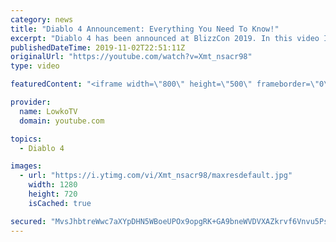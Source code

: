 ```yaml
---
category: news
title: "Diablo 4 Announcement: Everything You Need To Know!"
excerpt: "Diablo 4 has been announced at BlizzCon 2019. In this video I go over everything you need to know about this upcoming Blizzard Entertainment game."
publishedDateTime: 2019-11-02T22:51:11Z
originalUrl: "https://youtube.com/watch?v=Xmt_nsacr98"
type: video

featuredContent: "<iframe width=\"800\" height=\"500\" frameborder=\"0\" src=\"https://www.youtube.com/embed/Xmt_nsacr98\" allow=\"accelerometer; autoplay; encrypted-media; gyroscope; picture-in-picture\" allowfullscreen></iframe>"

provider:
  name: LowkoTV
  domain: youtube.com

topics:
  - Diablo 4

images:
  - url: "https://i.ytimg.com/vi/Xmt_nsacr98/maxresdefault.jpg"
    width: 1280
    height: 720
    isCached: true

secured: "MvsJhbtreWwc7aXYpDHN5WBoeUPOx9opgRK+GA9bneWVDVXAZkrvf6Vnvu5PszMnzm2beRTvX7lWh0U2vqcp/meWGK2VEbBSz2UriOIl0XioZgYiwS6yQyR8LOf6SfW49Wz6r45bbs/MloCW/jUgO9lVX/HRVS3aLiE3g3cy8Zh0jSdFQcDYcQKur39aJCp7H+MApGnibJowglCdHHmrE2WTyDEolJCGC0S92NBe2Xt20pyR4qeI+72rin3VPMUT+fG6piQ53Wi61CvmF1jc71QlF+TYTAlwCOUxgJp6GwSUeV/phBtAqwPFGmndLElMoPYO3018s8jtzBwqyIuYZPnj04OOKxPnIPGaq+E7Etwq9BqO/zzkP/Um6Ouj7UZits6GGFAbK6odqYOTWoBP1GJBre7ExHpZkkKvKmkf6dGBmpE1tqHBJmEUWoJsusGF;fKjkUuzeyNe4RnS+13XO9A=="
---
```


